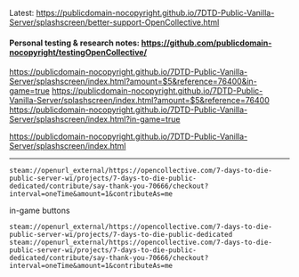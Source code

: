 Latest: https://publicdomain-nocopyright.github.io/7DTD-Public-Vanilla-Server/splashscreen/better-support-OpenCollective.html

#### Personal testing & research notes: https://github.com/publicdomain-nocopyright/testingOpenCollective/


https://publicdomain-nocopyright.github.io/7DTD-Public-Vanilla-Server/splashscreen/index.html?amount=$5&reference=76400&in-game=true
https://publicdomain-nocopyright.github.io/7DTD-Public-Vanilla-Server/splashscreen/index.html?amount=$5&reference=76400  
https://publicdomain-nocopyright.github.io/7DTD-Public-Vanilla-Server/splashscreen/index.html?in-game=true  

https://publicdomain-nocopyright.github.io/7DTD-Public-Vanilla-Server/splashscreen/index.html


----
```
steam://openurl_external/https://opencollective.com/7-days-to-die-public-server-wi/projects/7-days-to-die-public-dedicated/contribute/say-thank-you-70666/checkout?interval=oneTime&amount=1&contributeAs=me
```


in-game buttons
```
steam://openurl_external/https://opencollective.com/7-days-to-die-public-server-wi/projects/7-days-to-die-public-dedicated
steam://openurl_external/https://opencollective.com/7-days-to-die-public-server-wi/projects/7-days-to-die-public-dedicated/contribute/say-thank-you-70666/checkout?interval=oneTime&amount=1&contributeAs=me
```
